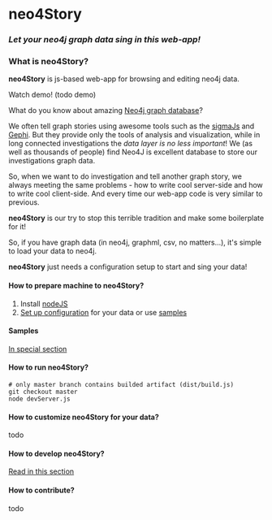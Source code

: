 # neo4Story

### *Let your neo4j graph data sing in this web-app!*

### What is neo4Story?

**neo4Story** is js-based web-app for browsing and editing neo4j data.

Watch demo! (todo demo)

What do you know about amazing [Neo4j graph database](https://neo4j.com)?

We often tell graph stories using awesome tools such as the [sigmaJs](https://github.com/jacomyal/sigma.js) 
and [Gephi](https://gephi.org/). 
But they provide only the tools of analysis and visualization, while in long connected investigations
 the *data layer is no less important*! 
We (as well as thousands of people) find Neo4J is excellent database to store our investigations graph data. 

So, when we want to do investigation and tell another graph story, we always meeting the same problems - how to write cool server-side
 and how to write cool client-side. And every time our web-app code is very similar to previous.
 
**neo4Story** is our try to stop this terrible tradition and make some boilerplate for it!

So, if you have graph data (in neo4j, graphml, csv, no matters...), it's simple to load your data to neo4j.

**neo4Story** just needs a configuration setup to start and sing your data!

#### How to prepare machine to neo4Story?

1. Install [nodeJS](https://nodejs.org/en/)
2. [Set up configuration](CONFIG.md) for your data or use [samples](samples/README.md)

#### Samples

[In special section](samples/README.md)

#### How to run neo4Story?

```
# only master branch contains builded artifact (dist/build.js)
git checkout master
node devServer.js
```

#### How to customize neo4Story for your data?

todo

#### How to develop neo4Story?

[Read in this section](DEVELOP.md)

#### How to contribute?

todo


